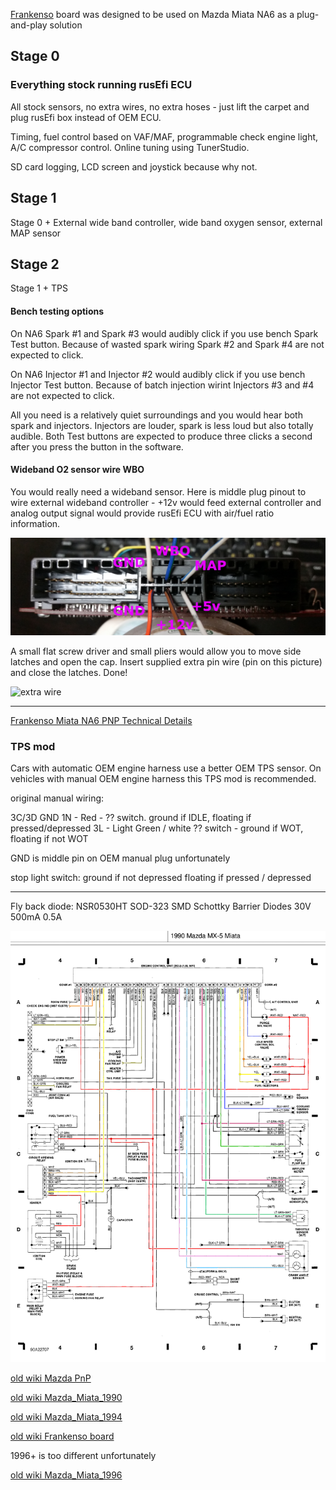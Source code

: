 
[Frankenso](https://rusefi.com/wiki/index.php?title=Manual:Hardware_Frankenso_board) board was designed to be used on Mazda Miata NA6 as a plug-and-play solution

## Stage 0

### Everything stock running rusEfi ECU
All stock sensors, no extra wires, no extra hoses - just lift the carpet and plug rusEfi box instead of OEM ECU.  

Timing, fuel control based on VAF/MAF, programmable check engine light, A/C compressor control. Online tuning using TunerStudio.

SD card logging, LCD screen and joystick because why not.

## Stage 1
Stage 0 + External wide band controller, wide band oxygen sensor, external MAP sensor

## Stage 2
Stage 1 + TPS 

#### Bench testing options
On NA6 Spark #1 and Spark #3 would audibly click if you use bench Spark Test button.
Because of wasted spark wiring Spark #2 and Spark #4 are not expected to click.

On NA6 Injector #1 and Injector #2 would audibly click if you use bench Injector Test button.
Because of batch injection wirint Injectors #3 and #4 are not expected to click.

All you need is a relatively quiet surroundings and you would hear both spark and injectors. Injectors
are louder, spark is less loud but also totally audible. Both Test buttons are expected to
produce three clicks a second after you press the button in the software.

#### Wideband O2 sensor wire WBO

You would really need a wideband sensor. Here is middle plug pinout to wire external wideband controller - +12v would feed external controller and analog output signal would provide rusEfi ECU with air/fuel ratio information.

![middle plug](installations/MazdaMiataNA6_Frankenso_pnp/Frankenso_MazdaMiataNA6_pnp_middle_plug_0_2.png)

A small flat screw driver and small pliers would allow you to move side latches and open the cap.
Insert supplied extra pin wire (pin on this picture) and close the latches. Done!

![extra wire](latches_open_J_wbo_added.jpg)
 

-----------------------------------
[Frankenso Miata NA6 PNP Technical Details](Frankenso_MazdaMiataNA6_pnp_board_wiring)


### TPS mod
Cars with automatic OEM engine harness use a better OEM TPS sensor.
On vehicles with manual OEM engine harness this TPS mod is recommended.

original manual wiring:

3C/3D GND
1N - Red - ?? switch. ground if IDLE, floating if pressed/depressed
3L - Light Green / white ?? switch - ground if WOT, floating if not WOT

GND is middle pin on OEM manual plug unfortunately


stop light switch:
ground if not depressed
floating if pressed / depressed

-----------------------------------


Fly back diode:
NSR0530HT SOD-323 SMD Schottky Barrier Diodes 30V 500mA 0.5A


![Engine Wiring](oem_docs/Mazda/1990_Miata/1990_mazda_miata_us_wiring.png)

[old wiki Mazda PnP](https://rusefi.com/wiki/index.php?title=Manual:Hardware:Mazda_PnP)

[old wiki Mazda_Miata_1990](https://rusefi.com/wiki/index.php?title=Vehicle:Mazda_Miata_1990)

[old wiki Mazda_Miata_1994](https://rusefi.com/wiki/index.php?title=Vehicle:Mazda_Miata_1994)

[old wiki Frankenso board](https://rusefi.com/wiki/index.php?title=Manual:Hardware_Frankenso_board)

1996+ is too different unfortunately

[old wiki Mazda_Miata_1996](https://rusefi.com/wiki/index.php?title=Vehicle:Mazda_Miata_1996)
